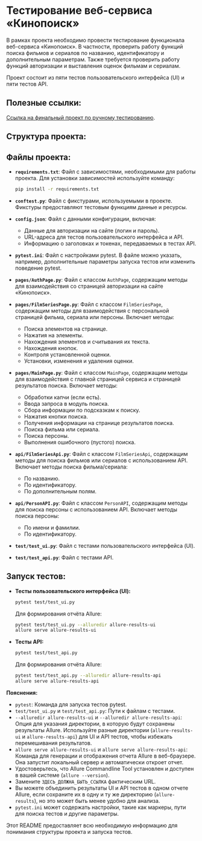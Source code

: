 # Тестирование веб-сервиса «Кинопоиск»

В рамках проекта необходимо провести тестирование функционала веб-сервиса «Кинопоиск». В частности, проверить работу функций поиска фильмов и сериалов по названию, идентификатору и дополнительным параметрам. Также требуется проверить работу функций авторизации и выставления оценок фильмам и сериалам.

Проект состоит из пяти тестов пользовательского интерфейса (UI) и пяти тестов API.

## Полезные ссылки:

[Ссылка на финальный проект по ручному тестированию](https://ilyabakumov.yonote.ru/share/c342acef-a08b-4e00-b3da-3d7eefa9da7a/doc/test-plan-5sbg3mEIS8).

## Структура проекта:

## Файлы проекта:

*   **`requirements.txt`**: Файл с зависимостями, необходимыми для работы проекта. Для установки зависимостей используйте команду:

    ```bash
    pip install -r requirements.txt
    ```

*   **`conftest.py`**: Файл с фикстурами, используемыми в проекте. Фикстуры предоставляют тестовым функциям данные и ресурсы.

*   **`config.json`**: Файл с данными конфигурации, включая:
    *   Данные для авторизации на сайте (логин и пароль).
    *   URL-адреса для тестов пользовательского интерфейса и API.
    *   Информацию о заголовках и токенах, передаваемых в тестах API.

*   **`pytest.ini`**: Файл с настройками pytest. В файле можно указать, например, дополнительные параметры запуска тестов или изменить поведение pytest.

*   **`pages/AuthPage.py`**:  Файл с классом `AuthPage`, содержащим методы для взаимодействия со страницей авторизации на сайте «Кинопоиск».

*   **`pages/FilmSeriesPage.py`**: Файл с классом `FilmSeriesPage`, содержащим методы для взаимодействия с персональной страницей фильма, сериала или персоны. Включает методы:
    *   Поиска элементов на странице.
    *   Нажатия на элементы.
    *   Нахождения элементов и считывания их текста.
    *   Нахождения кнопок.
    *   Контроля установленной оценки.
    *   Установки, изменения и удаления оценки.

*   **`pages/MainPage.py`**: Файл с классом `MainPage`, содержащим методы для взаимодействия с главной страницей сервиса и страницей результатов поиска. Включает методы:
    *   Обработки капчи (если есть).
    *   Ввода запроса в модуль поиска.
    *   Сбора информации по подсказкам к поиску.
    *   Нажатия кнопки поиска.
    *   Получения информации на странице результатов поиска.
    *   Поиска фильма или сериала.
    *   Поиска персоны.
    *   Выполнения ошибочного (пустого) поиска.

*   **`api/FilmSeriesApi.py`**: Файл с классом `FilmSeriesApi`, содержащим методы для поиска фильмов или сериалов с использованием API. Включает методы поиска фильма/сериала:
    *   По названию.
    *   По идентификатору.
    *   По дополнительным полям.

*   **`api/PersonAPI.py`**: Файл с классом `PersonAPI`, содержащим методы для поиска персоны с использованием API. Включает методы поиска персоны:
    *   По имени и фамилии.
    *   По идентификатору.

*   **`test/test_ui.py`**: Файл с тестами пользовательского интерфейса (UI).

*   **`test/test_api.py`**: Файл с тестами API.

## Запуск тестов:

*   **Тесты пользовательского интерфейса (UI):**

    ```bash
    pytest test/test_ui.py
    ```

    Для формирования отчёта Allure:

    ```bash
    pytest test/test_ui.py --alluredir allure-results-ui
    allure serve allure-results-ui
    ```

*   **Тесты API:**

    ```bash
    pytest test/test_api.py
    ```

    Для формирования отчёта Allure:

    ```bash
    pytest test/test_api.py --alluredir allure-results-api
    allure serve allure-results-api
    ```

**Пояснения:**

*   `pytest`: Команда для запуска тестов pytest.
*   `test/test_ui.py`  и  `test/test_api.py`:  Пути к файлам с тестами.
*   `--alluredir allure-results-ui`  и  `--alluredir allure-results-api`: Опция для указания директории, в которую будут сохранены результаты Allure.  Используйте разные директории (`allure-results-ui`  и  `allure-results-api`) для UI и API тестов, чтобы избежать перемешивания результатов.
*   `allure serve allure-results-ui` и `allure serve allure-results-api`:  Команда для генерации и отображения отчета Allure в веб-браузере.  Она запустит локальный сервер и автоматически откроет отчет.
*   Удостоверьтесь, что Allure Commandline Tool установлен и доступен в вашей системе (`allure --version`).
*   Замените `ЗДЕСЬ_ДОЛЖНА_БЫТЬ_ССЫЛКА` фактическим URL.
*   Вы можете объединить результаты UI и API тестов в одном отчете Allure, если сохраните их в одну и ту же директорию (`allure-results`), но это может быть менее удобно для анализа.
*   `pytest.ini` может содержать настройки, такие как маркеры, пути для поиска тестов и другие параметры.

Этот README предоставляет всю необходимую информацию для понимания структуры проекта и запуска тестов.
